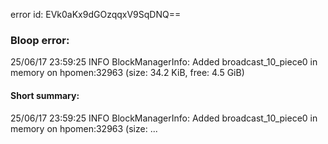 error id: EVk0aKx9dGOzqqxV9SqDNQ==
### Bloop error:

25/06/17 23:59:25 INFO BlockManagerInfo: Added broadcast_10_piece0 in memory on hpomen:32963 (size: 34.2 KiB, free: 4.5 GiB)
#### Short summary: 

25/06/17 23:59:25 INFO BlockManagerInfo: Added broadcast_10_piece0 in memory on hpomen:32963 (size: ...